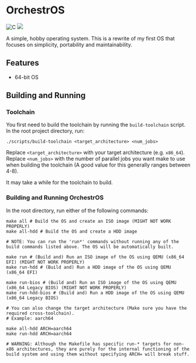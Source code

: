 # OrchestrOS

![C](https://img.shields.io/badge/c-%2300599C.svg?style=for-the-badge&logo=c&logoColor=white&color=orange)
![](https://tokei.rs/b1/github/garnek0/orchestros?type=c,c++,cheader,assembly,assemblyGAS,Rust&style=for-the-badge&color=orange)

A simple, hobby operating system. This is a rewrite of my first OS that focuses on simplicity, portability and maintainability.

## Features
- 64-bit OS

## Building and Running

### Toolchain
You first need to build the toolchain by running the `build-toolchain` script. In the root project directory, run:
```
./scripts/build-toolchain <target_architecture> <num_jobs>
```
Replace `<target_architecture>` with your target architecture (e.g. `x86_64`).
Replace `<num_jobs>` with the number of parallel jobs you want make to use when building the toolchain (A good value for this generally ranges between 4-8).

It may take a while for the toolchain to build.

### Building and Running OrchestrOS
In the root directory, run either of the following commands:
```
make all # Build the OS and create an ISO image (MIGHT NOT WORK PROPERLY)
make all-hdd # Build the OS and create a HDD image

# NOTE: You can run the 'run*' commands without running any of the build commands listed above. The OS will be automatically built.

make run # (Build and) Run an ISO image of the OS using QEMU (x86_64 EFI) (MIGHT NOT WORK PROPERLY)
make run-hdd # (Build and) Run a HDD image of the OS using QEMU (x86_64 EFI)

make run-bios # (Build and) Run an ISO image of the OS using QEMU (x86_64 Legacy BIOS) (MIGHT NOT WORK PROPERLY)
make run-hdd-bios # (Build and) Run a HDD image of the OS using QEMU (x86_64 Legacy BIOS)

# You can also change the target architecture (Make sure you have the required cross-toolchain).
# Example: aarch64

make all-hdd ARCH=aarch64
make run-hdd ARCH=aarch64

# WARNING: Although the Makefile has specific run-* targets for non-x86 architectures, they are purely for the internal functioning of the build system and using them without specifying ARCH= will break stuff.
```
